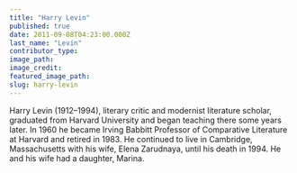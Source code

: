 ```yaml
---
title: "Harry Levin"
published: true
date: 2011-09-08T04:23:00.000Z
last_name: "Levin"
contributor_type:
image_path:
image_credit:
featured_image_path:
slug: harry-levin
---
```


Harry Levin (1912–1994), literary critic and modernist literature scholar, graduated from Harvard University and began teaching there some years later. In 1960 he became Irving Babbitt Professor of Comparative Literature at Harvard and retired in 1983. He continued to live in Cambridge, Massachusetts with his wife, Elena Zarudnaya, until his death in 1994. He and his wife had a daughter, Marina.

